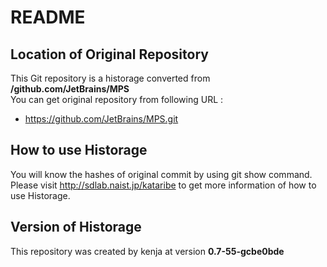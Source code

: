# README
## Location of Original Repository
This Git repository is a historage converted from **/github.com/JetBrains/MPS**  
You can get original repository from following URL :

- https://github.com/JetBrains/MPS.git

## How to use Historage
You will know the hashes of original commit by using git show command.  
Please visit <http://sdlab.naist.jp/kataribe> to get more information of how to use Historage.

## Version of Historage
This repository was created by kenja at version **0.7-55-gcbe0bde**
